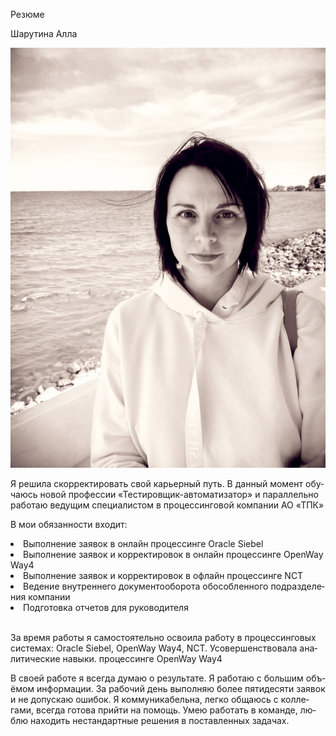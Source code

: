 <html>

<head>
 <meta charset="utf-8">
 <p>Резюме</p>

</head>

<body lang=RU>

<p>Шарутина Алла</p>
 <img src="https://github.com/AllaSharutina/Resume/raw/main/%D0%A4%D0%BE%D1%82%D0%BE%20%D0%B4%D0%BB%D1%8F%20%D1%80%D0%B5%D0%B7%D1%8E%D0%BC%D0%B5.jpg" alt="фото">
 

<p>Я решила скорректировать свой карьерный путь. В данный момент обучаюсь новой профессии «Тестировщик-автоматизатор» и параллельно работаю ведущим специалистом в процессинговой компании АО «ТПК»</p>
 <p>В мои обязанности входит:</p>
 <li>Выполнение заявок в онлайн процессинге Oracle Siebel</li>
<li>Выполнение заявок и корректировок в онлайн процессинге OpenWay Way4</li>
<li>Выполнение заявок и корректировок в офлайн процессинге NCT</li>
<li>Ведение внутреннего документооборота обособленного подразделения компании</li>
<li>Подготовка отчетов для руководителя</li><br>

<p>За время работы я самостоятельно освоила работу в процессинговых системах: Oracle Siebel, OpenWay Way4, NCT. Усовершенствовала аналитические навыки.
процессинге OpenWay Way4</p>
<p>В своей работе я всегда думаю о результате. Я работаю с большим объёмом информации. За рабочий день выполняю более пятидесяти заявок и не допускаю ошибок. Я коммуникабельна, легко общаюсь с коллегами, всегда готова прийти на помощь. Умею работать в команде, люблю находить нестандартные решения в поставленных задачах.</p>


</body>

</html>
